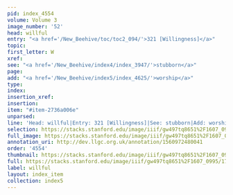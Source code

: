 ```yaml
---
pid: index_4554
volume: Volume 3
image_number: '52'
head: willful
entry: "<a href='/New_Beehive/toc/toc2_094/'>321 [Willingness]</a>"
topic: 
first_letter: W
xref: 
see: "<a href='/New_Beehive/index4/index_3947/'>stubborn</a>"
page: 
add: "<a href='/New_Beehive/index5/index_4625/'>worship</a>"
type: 
index: 
insertion_xref: 
insertion: 
item: "#item-2736a006e"
unparsed: 
line: 'Head: willful|Entry: 321 [Willingness]|See: stubborn|Add: worship|#item-2736a006e'
selection: https://stacks.stanford.edu/image/iiif/gw497tq8651%2F1607_0995/1766,2731,732,207/full/0/default.jpg
full_image: https://stacks.stanford.edu/image/iiif/gw497tq8651%2F1607_0995/full/full/0/default.jpg
annotation_uri: http://dev.llgc.org.uk/annotation/1560972480041
order: '4554'
thumbnail: https://stacks.stanford.edu/image/iiif/gw497tq8651%2F1607_0995/1766,2731,732,207/150,/0/default.jpg
full: https://stacks.stanford.edu/image/iiif/gw497tq8651%2F1607_0995/1766,2731,732,207/full/0/default.jpg
label: willful
layout: index_item
collection: index5
---
```

